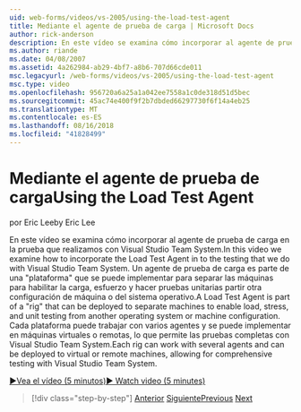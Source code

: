 ```yaml
---
uid: web-forms/videos/vs-2005/using-the-load-test-agent
title: Mediante el agente de prueba de carga | Microsoft Docs
author: rick-anderson
description: En este vídeo se examina cómo incorporar al agente de prueba de carga en la prueba que realizamos con Visual Studio Team System. Un agente de prueba de carga forma parte de un '...
ms.author: riande
ms.date: 04/08/2007
ms.assetid: 4a262984-ab29-4bf7-a8b6-707d66cde011
msc.legacyurl: /web-forms/videos/vs-2005/using-the-load-test-agent
msc.type: video
ms.openlocfilehash: 956720a6a25a1a042ee7558a1c0de318d51d5bec
ms.sourcegitcommit: 45ac74e400f9f2b7dbded66297730f6f14a4eb25
ms.translationtype: MT
ms.contentlocale: es-ES
ms.lasthandoff: 08/16/2018
ms.locfileid: "41828499"
---
```

<a name="using-the-load-test-agent"></a><span data-ttu-id="563b8-104">Mediante el agente de prueba de carga</span><span class="sxs-lookup"><span data-stu-id="563b8-104">Using the Load Test Agent</span></span>
====================
<span data-ttu-id="563b8-105">por Eric Lee</span><span class="sxs-lookup"><span data-stu-id="563b8-105">by Eric Lee</span></span>

<span data-ttu-id="563b8-106">En este vídeo se examina cómo incorporar al agente de prueba de carga en la prueba que realizamos con Visual Studio Team System.</span><span class="sxs-lookup"><span data-stu-id="563b8-106">In this video we examine how to incorporate the Load Test Agent in to the testing that we do with Visual Studio Team System.</span></span> <span data-ttu-id="563b8-107">Un agente de prueba de carga es parte de una "plataforma" que se puede implementar para separar las máquinas para habilitar la carga, esfuerzo y hacer pruebas unitarias partir otra configuración de máquina o del sistema operativo.</span><span class="sxs-lookup"><span data-stu-id="563b8-107">A Load Test Agent is part of a "rig" that can be deployed to separate machines to enable load, stress, and unit testing from another operating system or machine configuration.</span></span> <span data-ttu-id="563b8-108">Cada plataforma puede trabajar con varios agentes y se puede implementar en máquinas virtuales o remotas, lo que permite las pruebas completas con Visual Studio Team System.</span><span class="sxs-lookup"><span data-stu-id="563b8-108">Each rig can work with several agents and can be deployed to virtual or remote machines, allowing for comprehensive testing with Visual Studio Team System.</span></span>

[<span data-ttu-id="563b8-109">&#9654;Vea el vídeo (5 minutos)</span><span class="sxs-lookup"><span data-stu-id="563b8-109">&#9654; Watch video (5 minutes)</span></span>](https://channel9.msdn.com/Blogs/ASP-NET-Site-Videos/using-the-load-test-agent)

> [!div class="step-by-step"]
> <span data-ttu-id="563b8-110">[Anterior](the-effects-of-caching.md)
> [Siguiente](the-effects-of-viewstate.md)</span><span class="sxs-lookup"><span data-stu-id="563b8-110">[Previous](the-effects-of-caching.md)
[Next](the-effects-of-viewstate.md)</span></span>
